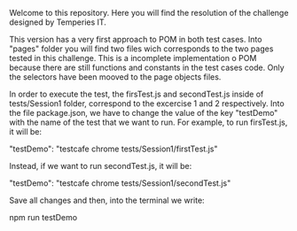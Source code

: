 Welcome to this repository. Here you will find the resolution of the challenge designed by Temperies IT.

This version has a very first approach to POM in both test cases. Into "pages" folder you will find two files wich corresponds to the two pages tested in this challenge. This is a incomplete implementation o POM because there are still functions and constants in the test cases code. Only the selectors have been mooved to the page objects files.

In order to execute the test, the firsTest.js and secondTest.js inside of tests/Session1 folder, correspond to the excercise 1 and 2 respectively. Into the file package.json, we have to change the value of the key
"testDemo" with the name of the test that we want to run. For example, to run firsTest.js, it will be:

"testDemo": "testcafe chrome tests/Session1/firstTest.js"

Instead, if we want to run secondTest.js, it will be:

"testDemo": "testcafe chrome tests/Session1/secondTest.js"

Save all changes and then, into the terminal we write:

npm run testDemo


